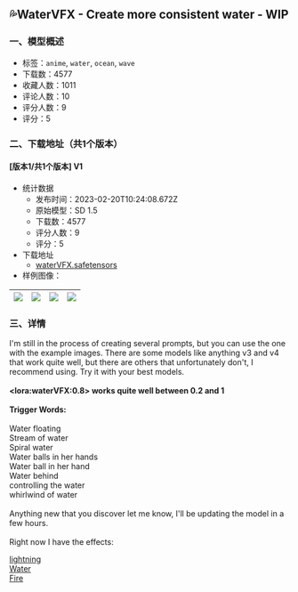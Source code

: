 ## 💦WaterVFX - Create more consistent water - WIP
### 一、模型概述

- 标签：`anime`, `water`, `ocean`, `wave`
- 下载数：4577
- 收藏人数：1011
- 评论人数：10
- 评分人数：9
- 评分：5

### 二、下载地址（共1个版本）

#### [版本1/共1个版本] V1

- 统计数据
  - 发布时间：2023-02-20T10:24:08.672Z
  - 原始模型：SD 1.5
  - 下载数：4577
  - 评分人数：9
  - 评分：5
- 下载地址
  - [waterVFX.safetensors](https://civitai.com/api/download/models/12758)
- 样例图像：

| <img src="https://image.civitai.com/xG1nkqKTMzGDvpLrqFT7WA/0ae75aae-e6e9-4142-0c6e-2815a07db200/width=450/123300.jpeg" /> | <img src="https://image.civitai.com/xG1nkqKTMzGDvpLrqFT7WA/01b3bd70-2c43-4ece-84df-da38ca7ac200/width=450/123232.jpeg" /> | <img src="https://image.civitai.com/xG1nkqKTMzGDvpLrqFT7WA/fb095349-6415-4cfa-1ec9-ad8590562600/width=450/123231.jpeg" /> | <img src="https://image.civitai.com/xG1nkqKTMzGDvpLrqFT7WA/2a0e1001-0958-47ff-2e12-10b633dd8c00/width=450/123230.jpeg" /> |
| ---- | ---- | ---- | ---- |


### 三、详情
<p>I'm still in the process of creating several prompts, but you can use the one with the example images. There are some models like anything v3 and v4 that work quite well, but there are others that unfortunately don't, I recommend using. Try it with your best models.<br /><br /><strong>&lt;lora:waterVFX:0.8&gt; works quite well between 0.2 and 1</strong><br /><br /><strong>Trigger Words:</strong><br /><br />Water floating <br />Stream of water<br />Spiral water<br />Water balls in her hands<br />Water ball in her hand<br />Water behind<br />controlling the water<br />whirlwind of water<br /><br />Anything new that you discover let me know, I'll be updating the model in a few hours.<br /><br />Right now I have the effects:</p><p><a target="_blank" rel="ugc" href="https://civitai.com/models/10222/lightningvfx-create-more-consistent-lightning">lightning</a><br /><a target="_blank" rel="ugc" href="https://civitai.com/models/10750/watervfx-create-more-consistent-water-wip">Water</a><br /><a target="_blank" rel="ugc" href="https://civitai.com/models/9049/firevfx-create-more-consistent-fire">Fire</a></p>